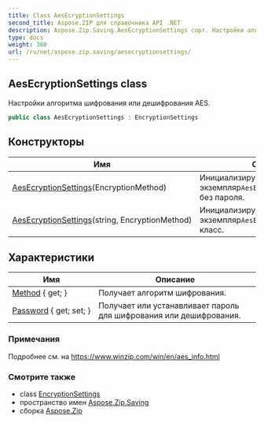 ```yaml
---
title: Class AesEcryptionSettings
second_title: Aspose.ZIP для справочника API .NET
description: Aspose.Zip.Saving.AesEcryptionSettings сорт. Настройки алгоритма шифрования или дешифрования AES.
type: docs
weight: 360
url: /ru/net/aspose.zip.saving/aesecryptionsettings/
---
```

## AesEcryptionSettings class

Настройки алгоритма шифрования или дешифрования AES.

```csharp
public class AesEcryptionSettings : EncryptionSettings
```

## Конструкторы

| Имя | Описание |
| --- | --- |
| [AesEcryptionSettings](aesecryptionsettings/#constructor)(EncryptionMethod) | Инициализирует новый экземпляр`AesEcryptionSettings`класс без пароля. |
| [AesEcryptionSettings](aesecryptionsettings/#constructor_1)(string, EncryptionMethod) | Инициализирует новый экземпляр`AesEcryptionSettings` класс. |

## Характеристики

| Имя | Описание |
| --- | --- |
| [Method](../../aspose.zip.saving/encryptionsettings/method/) { get; } | Получает алгоритм шифрования. |
| [Password](../../aspose.zip.saving/encryptionsettings/password/) { get; set; } | Получает или устанавливает пароль для шифрования или дешифрования. |

### Примечания

Подробнее см. на https://www.winzip.com/win/en/aes_info.html

### Смотрите также

* class [EncryptionSettings](../encryptionsettings/)
* пространство имен [Aspose.Zip.Saving](../../aspose.zip.saving/)
* сборка [Aspose.Zip](../../)


